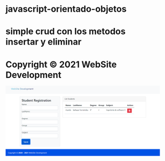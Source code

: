 ﻿# javascript-orientado-objetos
# simple crud con los metodos insertar y eliminar
# Copyright © 2021 WebSite Development
![alt text](https://github.com/chespi6677/javascript-orientado-objetos/blob/main/Captura.PNG)
